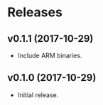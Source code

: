 Releases
========

v0.1.1 (2017-10-29)
-------------------

-   Include ARM binaries.

v0.1.0 (2017-10-29)
-------------------

-   Initial release.

